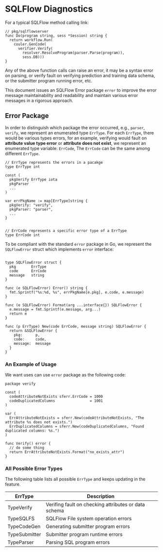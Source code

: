# SQLFlow Diagnostics

For a typical SQLFlow method calling link:

``` golang
// pkg/sqlflowserver
func Do(program string, sess *Session) string {
  return workflow.Run(
    couler.GenCode(
      verifier.Verify(
        resolver.ResolveProgram(parser.Parse(program)),
        sess.DB)))
}
```

Any of the above function calls can raise an error, it may be a syntax error on parsing, or verify fault on verifying prediction and training data schema, or the submitter program running error, etc.

 This document issues an SQLFlow Error package `error` to improve the error message maintainability and readability and maintain various error messages in a rigorous approach.

## Error Package

In order to distinguish which package the error occurred, e.g., `parser`, `verify`, we represent an enumerated type `ErrType`. For each `ErrType`, there would be various types errors, for an example, verifying would fault on **attribute value type error** or **attribute does not exist**, we represent an enumerated type variable: `ErrCode`, The `ErrCode` can be the same among different `ErrType`.

``` golang
// ErrType represents the errors in a pacakge
type ErrType int

const (
  pkgVerify ErrType iota
  pkgParser
  ...
)

var errPkgName := map[ErrType]string {
  pkgVerify: "verify",
  pkgParser: "parser",
  ...
}


// ErrCode represents a specific error type of a ErrType
type ErrCode int

```

To be compliant with the standard `error` package in Go, we represent the `SQLFlowError` struct which implements `error` interface:

``` golang

type SQLFlowError struct {
  pkg       ErrType
  code      ErrCode
  message   string
}

func (e SQLFlowError) Error() string {
  fmt.Sprintf("%s:%d, %s", errPkgName[e.pkg], e.code, e.message)
}

func (e SQLFlowError) Format(arg ...interface{}) SQLFlowError {
  e.message = fmt.Sprintf(e.message, arg...)
  return e
}

func (p ErrType) New(code ErrCode, message string) SQLFlowError {
  return &SQLFlowError {
    pkg:      p,
    code:     code,
    message:  message
  }
}
```

### An Example of Usage

We want uses can use `error` package as the following code:

``` golang
package verify

const (
  codeAttributeNotExists sferr.ErrCode = 1000
  codeDuplicatedColumns                = 1001
)

var (
  ErrAttributeNotExists = sferr.New(codeAttributeNotExists, "The attribute %s does not exists.")
  ErrDuplicatedColumns = sferr.New(codeDuplicatedColumns, "Found duplicated columns: %s.")
)

func Verify() error {
  // do some thing
  return ErrAttributeNotExists.Format("no_exists_attr")
}
```

### All Possible Error Types

The following table lists all possible `ErrType` and keeps updating in the feature.

| ErrType | Description|
| -- | -- |
| TypeVerify | Verifing fault on checking attributes or data schema|
| TypeSQLFS | SQLFlow File system operation errors|
| TypeCodeGen | Generating submitter program errors|
| TypeSubmitter | Submitter program runtime errors|
| TypeParser | Parsing SQL program errors|
